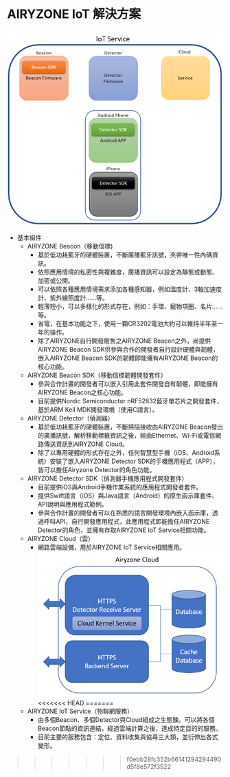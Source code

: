# AIRYZONE IoT 解決方案

![](https://github.com/Airyzone/document/raw/master/resource/image/iot_service.png)
* 基本組件
    * AIRYZONE Beacon（移動信標)
        * 基於低功耗藍牙的硬體裝置，不斷廣播藍牙訊號，夾帶唯一性內碼資訊。
        * 依照應用情境的私密性與複雜度，廣播資訊可以設定為靜態或動態、加密或公開。
        * 可以依照各種應用情境需求添加各種感知器，例如溫度計、3軸加速度計、紫外線照度計......等。
        * 輕薄短小，可以多樣化的形式存在，例如：手環、寵物項圈、名片......等。
        * 省電，在基本功能之下，使用一顆CR3202電池大約可以維持半年至一年的操作。
        * 除了AIRYZONE自行開發販售之AIRYZONE Beacon之外，尚提供AIRYZONE Beacon SDK供參與合作的開發者自行設計硬體與韌體，嵌入AIRYZONE Beacon SDK的韌體即能擁有AIRYZONE Beacon的核心功能。
    * AIRYZONE Beacon SDK（移動信標韌體開發套件）
        * 參與合作計畫的開發者可以嵌入引用此套件開發自有韌體，即能擁有AIRYZONE Beacon之核心功能。
        * 目前提供Nordic Semiconductor nRF52832藍牙單芯片之開發套件，基於ARM Keil MDK開發環境（使用C語言）。
    * AIRYZONE Detector（偵測器）
        * 基於低功耗藍牙的硬體裝置，不斷掃描接收由AIRYZONE Beacon發出的廣播訊號，解析移動標籤資訊之後，經由Ethernet、Wi-Fi或電信網路傳送資訊到AIRYZONE Cloud。
        * 除了以專用硬體的形式存在之外，任何智慧型手機（iOS、Android系統）安裝了嵌入AIRYZONE Detector SDK的手機應用程式（APP），皆可以擔任Airyzone Detector的角色功能。
    * AIRYZONE Detector SDK（偵測器手機應用程式開發套件）
        * 目前提供iOS與Android手機作業系統的應用程式開發者套件。
        * 提供Swift語言（iOS）與Java語言（Android）的原生函示庫套件、API說明與應用程式範例。
        * 參與合作計畫的開發者可以在熟悉的語言開發環境內嵌入函示庫，透過呼叫API，自行開發應用程式，此應用程式即能擔任AIRYZONE Detector的角色，並擁有存取AIRYZONE IoT Service相關功能。
    * AIRYZONE Cloud（雲）
        * 網路雲端設備，用於AIRYZONE IoT Service相關應用。
![](https://github.com/Airyzone/document/raw/master/resource/image/cloud.png)
<<<<<<< HEAD
=======
    * AIRYZONE IoT Service（物聯網服務）
        * 由多個Beacon、多個Detector與Cloud組成之生態鍊。可以將各個Beacon節點的資訊連結，經過雲端計算之後，達成特定目的的服務。
        * 目前主要的服務包含：定位、資料收集與協尋三大類，並衍伸出各式變形。
>>>>>>> f0ebb28fc352b66141294294490d5f8e572f3522
